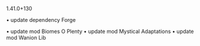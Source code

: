 1.41.0+130

• update dependency Forge

• update mod Biomes O Plenty
• update mod Mystical Adaptations
• update mod Wanion Lib
